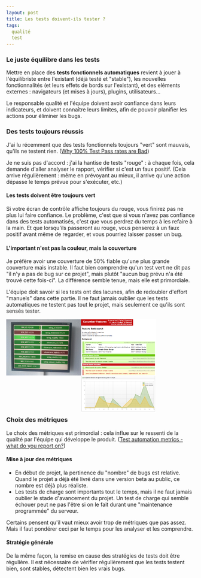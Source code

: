 ```yaml
---
layout: post
title: Les tests doivent-ils tester ?
tags:
  qualité
  test
---
```


### Le juste équilibre dans les tests

Mettre en place des __tests fonctionnels automatiques__ revient à jouer à l'équilibriste entre l'existant (déjà testé et "stable"), les nouvelles fonctionnalités (et leurs effets de bords sur l'existant), et des eléments externes : navigateurs (et mises à jours), plugins, utilisateurs...

Le responsable qualité et l'équipe doivent avoir confiance dans leurs indicateurs, et doivent connaître leurs limites, afin de pouvoir planifier les actions pour éliminer les bugs.


### Des tests toujours réussis

J'ai lu récemment que des tests fonctionnels toujours "vert" sont mauvais, qu'ils ne testent rien. ([Why 100% Test Pass rates are Bad](http://experttesters.com/2012/05/17/why-100-test-pass-rates-are-bad/))

Je ne suis pas d'accord : j'ai la hantise de tests "rouge" : à chaque fois, cela demande d'aller analyser le rapport, vérifier si c'est un faux positif. (Cela arrive régulièrement : même en prévoyant au mieux, il arrive qu'une action dépasse le temps prévue pour s'exécuter, etc.)


#### Les tests doivent être toujours vert

Si votre écran de contrôle affiche toujours du rouge, vous finirez pas ne plus lui faire confiance. Le problème, c'est que si vous n'avez pas confiance dans des tests automatisés, c'est que vous perdrez du temps à les refaire à la main. Et que lorsqu'ils passeront au rouge, vous penserez à un faux positif avant même de regarder, et vous pourriez laisser passer un bug.


#### L'important n'est pas la couleur, mais la couverture

Je préfère avoir une couverture de 50% fiable qu'une plus grande couverture mais instable. Il faut bien comprendre qu'un test vert ne dit pas "il n'y a pas de bug sur ce projet", mais plutôt "aucun bug prévu n'a été trouvé cette fois-ci". La différence semble tenue, mais elle est primordiale.

L'équipe doit savoir si les tests ont des lacunes, afin de redoubler d'effort "manuels" dans cette partie. Il ne faut jamais oublier que les tests automatiques ne testent pas tout le projet, mais seulement ce qu'ils sont sensés tester.

<img src="/public/pictures/2012/screen_tests.jpg" title="Ecran de contrôle" style="width: 200px; float: left;"/>
<img src="/public/pictures/2012/cucumber-report.png" title="Résultats de tests cucumber" style="width: 200px; float: left;"/>
<img src="/public/pictures/2012/graphique-nb-issues.jpg" title="Evolution du nombre de bugs" style="width: 200px; float: left;"/>
<p style="clear: both;"></p>

### Choix des métriques

Le choix des métriques est primordial : cela influe sur le ressenti de la qualité par l'équipe qui développe le produit. ([Test automation metrics - what do you report on?](http://martijndevrieze.net/2012/05/30/test-automation-metrics-what-do-you-report-on/))

#### Mise à jour des métriques

* En début de projet, la pertinence du "nombre" de bugs est relative. Quand le projet a déjà été livré dans une version beta au public, ce nombre est déjà plus réaliste.
* Les tests de charge sont importants tout le temps, mais il ne faut jamais oublier le stade d'avancement du projet. Un test de charge qui semble échouer peut ne pas l'être si on le fait durant une "maintenance programmée" du serveur.

Certains pensent qu'il vaut mieux avoir trop de métriques que pas assez. Mais il faut pondérer ceci par le temps pour les analyser et les comprendre.

#### Stratégie générale

De la même façon, la remise en cause des stratégies de tests doit être régulière. Il est nécessaire de vérifier régulièrement que les tests testent bien, sont stables, détectent bien les vrais bugs.
